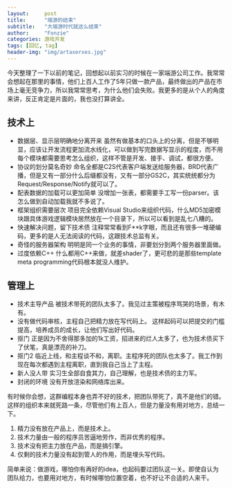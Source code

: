 ```yaml
---
layout:     post
title:      "端游的结束"
subtitle:   "大端游时代就这么结束"
author:     "Fonzie"
categories: 游戏开发
tags: [回忆, tag]
header-img: "img/artaxerxes.jpg"
---
```



今天整理了一下以前的笔记，回想起以前实习的时候在一家端游公司工作。我常常会想起在那里的事情，他们上百人工作了5年只做一款产品，最终做出的产品在市场上毫无竞争力，所以我常常思考，为什么他们会失败。我更多的是从个人的角度来讲，反正肯定是片面的，我也没打算讲全。

## 技术上

* 数据层、显示层明确地分离开来
	  虽然有做基本的口头上的分离，但是不够明显，应该让开发流程更加流水线化，可以做到写完数据写显示的程度，而不用每个模块都需要思考怎么组织，这样不管是开发、接手、调试，都很方便。
* 协议的划分莫名奇妙
	  命名全都是C2S代表客户端发送给服务器，BRD代表广播，但是又有一部分什么后缀都没有，又有一部分GS2C，其实统统都分为Request/Response/Notify就可以了。
* 配表数据的加载可以更加简单
	  没增加一张表，都需要手工写一份parser。该怎么做到自动加载我就不多说了。
* 框架组织需要层次
	  项目完全依赖Visual Studio来组织代码，什么MD5加密模块跟具体游戏逻辑模块居然放在一个目录下，所以可以看到是乱七八糟的。
* 快速解决问题，留下技术债
	  注释常常看到F**k字眼，而且还有很多一堆硬编码，更多的是人无法阅读的代码，这跟技术总监有关。
* 奇怪的服务器架构
	  明明是同一个业务的事情，非要划分到两个服务器里面做。
* 过度依赖C++
	  什么都用C++来做，就差shader了，更可悲的是那些template meta programming代码根本就没人维护。

## 管理上

* 技术主导产品
	  被技术带死的团队太多了。我见过主策被程序骂哭的场景，有木有。
* 没有做代码审核，主程自己把精力放在写代码上。
	  这样起码可以把提交的门槛提高，培养成员的成长，让他们写出好代码。
* 抠门
	  正是因为不舍得那多加的1k工资，招进来的烂人太多了，也为技术债买下了伏笔，真是漂亮的补刀。
* 抠门2
	  临近上线，和主程谈不和，离职。主程序死的团队也太多了。我工作到现在每次都遇到主程离职，直到我自己当上了主程。
* 新人没人带
	  实习生全部自食其力，自己理解，也是技术债的主力军。
* 封闭的环境
      没有开放渲染和网络库出来。

有时候你会想，这群编程本身也弄不好的技术，把团队带死了，真不是他们的错。这样的组织本来就死路一条，尽管他们有上百人，但是力量没有用对地方，总结一下。

1. 精力没有放在产品上，而是技术上。
2. 技术力量由一般的程序员苦逼地劳作，而非优秀的程序。
3. 技术没有把主力放在产品，而是搞引擎。  
4. 仅剩的技术力量没有起到管人的作用，而是埋头写代码。

简单来说：做游戏，哪怕你有再好的idea，也起码要过团队这一关。即使自认为团队给力，也要用对地方，有时候哪怕位置空着，也不好让不合适的人来干。